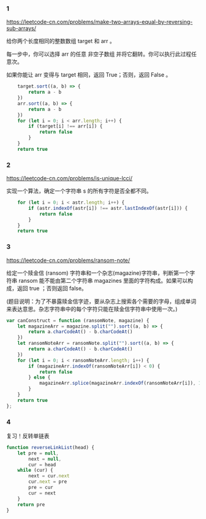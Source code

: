 ### 1

https://leetcode-cn.com/problems/make-two-arrays-equal-by-reversing-sub-arrays/

给你两个长度相同的整数数组 target 和 arr 。

每一步中，你可以选择 arr 的任意 非空子数组 并将它翻转。你可以执行此过程任意次。

如果你能让 arr 变得与 target 相同，返回 True；否则，返回 False 。

```js
    target.sort((a, b) => {
        return a - b
    })
    arr.sort((a, b) => {
        return a - b
    })
    for (let i = 0; i < arr.length; i++) {
        if (target[i] !== arr[i]) {
            return false
        }
    }
    return true
```

### 2

https://leetcode-cn.com/problems/is-unique-lcci/

实现一个算法，确定一个字符串 s 的所有字符是否全都不同。

```js
    for (let i = 0; i < astr.length; i++) {
        if (astr.indexOf(astr[i]) !== astr.lastIndexOf(astr[i])) {
            return false
        }
    }
    return true
```

### 3

https://leetcode-cn.com/problems/ransom-note/

给定一个赎金信 (ransom) 字符串和一个杂志(magazine)字符串，判断第一个字符串 ransom 能不能由第二个字符串 magazines 里面的字符构成。如果可以构成，返回 true ；否则返回 false。

(题目说明：为了不暴露赎金信字迹，要从杂志上搜索各个需要的字母，组成单词来表达意思。杂志字符串中的每个字符只能在赎金信字符串中使用一次。)

```js
var canConstruct = function (ransomNote, magazine) {
    let magazineArr = magazine.split("").sort((a, b) => {
        return a.charCodeAt() - b.charCodeAt()
    })
    let ransomNoteArr = ransomNote.split("").sort((a, b) => {
        return a.charCodeAt() - b.charCodeAt()
    })
    for (let i = 0; i < ransomNoteArr.length; i++) {
        if (magazineArr.indexOf(ransomNoteArr[i]) < 0) {
            return false
        } else {
            magazineArr.splice(magazineArr.indexOf(ransomNoteArr[i]), 1)
        }
    }
    return true
};
```

### 4

复习！反转单链表

```js
function reverseLinkList(head) {
    let pre = null,
        next = null,
        cur = head
    while (cur) {
        next = cur.next
        cur.next = pre
        pre = cur
        cur = next
    }
    return pre
}
```